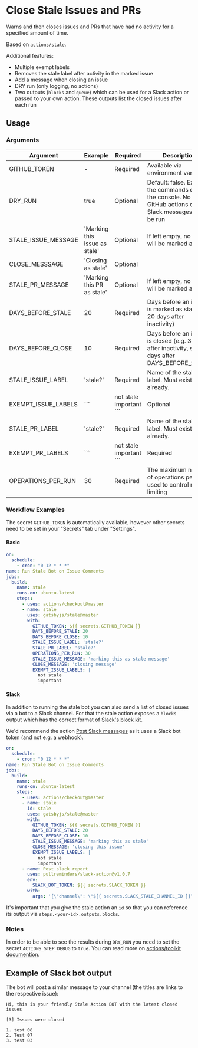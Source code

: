 # Close Stale Issues and PRs

Warns and then closes issues and PRs that have had no activity for a specified amount of time.

Based on [`actions/stale`](https://github.com/actions/stale).

Additional features:

- Multiple exempt labels
- Removes the stale label after activity in the marked issue
- Add a message when closing an issue
- DRY run (only logging, no actions)
- Two outputs (`blocks` and `queue`) which can be used for a Slack action or passed to your own action. These outputs list the closed issues after each run

## Usage

### Arguments

| Argument               | Example                           | Required | Description                                                                                               |
|------------------------|-----------------------------------|----------|-----------------------------------------------------------------------------------------------------------|
| GITHUB_TOKEN           | -                                 | Required | Available via environment variables                                                                       |
| DRY_RUN                | true                              | Optional | Default: false. Execute the commands only to the console. No GitHub actions or Slack messages will be run |
| STALE_ISSUE_MESSAGE    | 'Marking this issue as stale'     | Optional | If left empty, no issues will be marked as stale                                                          |
| CLOSE_MESSSAGE         | 'Closing as stale'                | Optional |                                                                                                           |
| STALE_PR_MESSAGE       | 'Marking this PR as stale'        | Optional | If left empty, no PRs will be marked as stale                                                             |
| DAYS_BEFORE_STALE      | 20                                | Required | Days before an issue is marked as stale (e.g. 20 days after inactivity)                                   |
| DAYS_BEFORE_CLOSE      | 10                                | Required | Days before an issue is closed (e.g. 30 days after inactivity, so 10 days after DAYS_BEFORE_STALE)        |
| STALE_ISSUE_LABEL      | 'stale?'                          | Required | Name of the stale label. Must exist already.                                                              |
| EXEMPT_ISSUE_LABELS    | ``` |   not stale   important ``` | Optional | Issues with these labels will stay untouched. Write in YAML syntax (with `|`) to get new line breaks.     |
| STALE_PR_LABEL         | 'stale?'                          | Required | Name of the stale label. Must exist already.                                                              |
| EXEMPT_PR_LABELS       | ``` |   not stale   important ``` | Required | PRs with these labels will stay untouched. Write in YAML syntax (with `|`) to get new line breaks.        |
| OPERATIONS_PER_RUN     | 30                                | Required | The maximum number of operations per run, used to control rate limiting                                   |

### Workflow Examples

The secret `GITHUB_TOKEN` is automatically available, however other secrets need to be set in your "Secrets" tab under "Settings".

#### Basic

```yaml
on:
  schedule:
    - cron: "0 12 * * *"
name: Run Stale Bot on Issue Comments
jobs:
  build:
    name: stale
    runs-on: ubuntu-latest
    steps:
      - uses: actions/checkout@master
      - name: stale
        uses: gatsbyjs/stale@master
        with:
          GITHUB_TOKEN: ${{ secrets.GITHUB_TOKEN }}
          DAYS_BEFORE_STALE: 20
          DAYS_BEFORE_CLOSE: 10
          STALE_ISSUE_LABEL: 'stale?'
          STALE_PR_LABEL: 'stale?'
          OPERATIONS_PER_RUN: 30
          STALE_ISSUE_MESSAGE: 'marking this as stale message'
          CLOSE_MESSAGE: 'closing message'
          EXEMPT_ISSUE_LABELS: |
            not stale
            important
```

#### Slack

In addition to running the stale bot you can also send a list of closed issues via a bot to a Slack channel. For that the stale action exposes a `blocks` output which has the correct format of [Slack's block kit](https://api.slack.com/tools/block-kit-builder).

We'd recommend the action [Post Slack messages](https://github.com/marketplace/actions/post-slack-message) as it uses a Slack bot token (and not e.g. a webhook).

```yaml
on:
  schedule:
    - cron: "0 12 * * *"
name: Run Stale Bot on Issue Comments
jobs:
  build:
    name: stale
    runs-on: ubuntu-latest
    steps:
      - uses: actions/checkout@master
      - name: stale
        id: stale
        uses: gatsbyjs/stale@master
        with:
          GITHUB_TOKEN: ${{ secrets.GITHUB_TOKEN }}
          DAYS_BEFORE_STALE: 20
          DAYS_BEFORE_CLOSE: 10
          STALE_ISSUE_MESSAGE: 'marking this as stale'
          CLOSE_MESSAGE: 'closing this issue'
          EXEMPT_ISSUE_LABELS: |
            not stale
            important
      - name: Post slack report
        uses: pullreminders/slack-action@v1.0.7
        env:
          SLACK_BOT_TOKEN: ${{ secrets.SLACK_TOKEN }}
        with:
          args: '{\"channel\": \"${{ secrets.SLACK_STALE_CHANNEL_ID }}\", \"text\": \"\", \"blocks\": ${{ steps.stale.outputs.blocks }} }'
```

It's important that you give the stale action an `id` so that you can reference its output via `steps.<your-id>.outputs.blocks`.

### Notes

In order to be able to see the results during `DRY_RUN` you need to set the secret `ACTIONS_STEP_DEBUG` to `true`. You can read more on [actions/toolkit documention](https://github.com/actions/toolkit/blob/4a3fe0bcd3ac34f58b226a326e6235a6fbf2fee0/docs/action-debugging.md#step-debug-logs).

## Example of Slack bot output

The bot will post a similar message to your channel (the titles are links to the respective issue):

```
Hi, this is your friendly Stale Action BOT with the latest closed issues

[3] Issues were closed

1. test 08
2. Test 07
3. test 03
```
